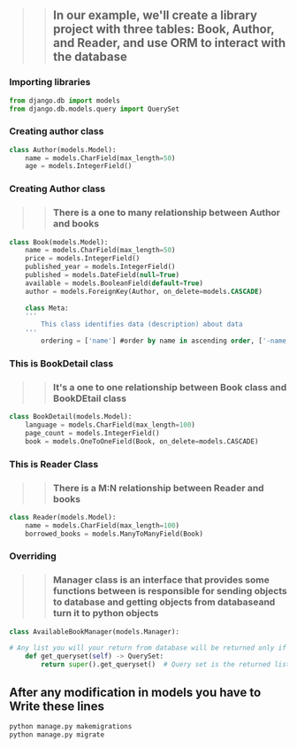 >> ## In our example, we'll create a library project with three tables: Book, Author, and Reader, and use ORM to interact with the database

<Create models.py>

### Importing libraries
```python
from django.db import models
from django.db.models.query import QuerySet
```

### Creating author class
```python
class Author(models.Model):
    name = models.CharField(max_length=50)
    age = models.IntegerField()
```

### Creating Author class
>> ### There is a one to many relationship between Author and books
```sql
class Book(models.Model):
    name = models.CharField(max_length=50)
    price = models.IntegerField()
    published_year = models.IntegerField()
    published = models.DateField(null=True)
    available = models.BooleanField(default=True)
    author = models.ForeignKey(Author, on_delete=models.CASCADE) 
    
    class Meta:
    '''
        This class identifies data (description) about data
    '''
        ordering = ['name'] #order by name in ascending order, ['-name'] means descending order
```

### This is BookDetail class
>> ### It's a one to one relationship  between Book class and BookDEtail class
```python
class BookDetail(models.Model):
    language = models.CharField(max_length=100)
    page_count = models.IntegerField()
    book = models.OneToOneField(Book, on_delete=models.CASCADE)
```

### This is Reader Class
>> ### There is a M:N relationship between Reader and books
```python
class Reader(models.Model):
    name = models.CharField(max_length=100)
    borrowed_books = models.ManyToManyField(Book)
```



### Overriding
>> ### Manager class is an interface that provides some functions between is responsible for sending objects to database and getting objects from databaseand turn it to python objects

```python
class AvailableBookManager(models.Manager): 
    
# Any list you will your return from database will be returned only if its available attribute = true in book class Overriding function get_queryset in Manager class
    def get_queryset(self) -> QuerySet:
        return super().get_queryset()  # Query set is the returned list of objecs
```

## After any modification in models you have to Write these lines

```bash
python manage.py makemigrations
python manage.py migrate
```
